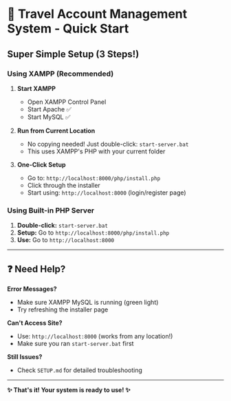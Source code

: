 # 🚀 Travel Account Management System - Quick Start

## Super Simple Setup (3 Steps!)

### Using XAMPP (Recommended)

1. **Start XAMPP**
   - Open XAMPP Control Panel
   - Start Apache ✅
   - Start MySQL ✅

2. **Run from Current Location**
   - No copying needed! Just double-click: `start-server.bat`
   - This uses XAMPP's PHP with your current folder

3. **One-Click Setup**
   - Go to: `http://localhost:8000/php/install.php`
   - Click through the installer
   - Start using: `http://localhost:8000` (login/register page)

### Using Built-in PHP Server

1. **Double-click:** `start-server.bat`
2. **Setup:** Go to `http://localhost:8000/php/install.php`  
3. **Use:** Go to `http://localhost:8000`

---

## ❓ Need Help?

**Error Messages?** 
- Make sure XAMPP MySQL is running (green light)
- Try refreshing the installer page

**Can't Access Site?**
- Use: `http://localhost:8000` (works from any location!)
- Make sure you ran `start-server.bat` first

**Still Issues?**
- Check `SETUP.md` for detailed troubleshooting

---

**✨ That's it! Your system is ready to use! ✨**
